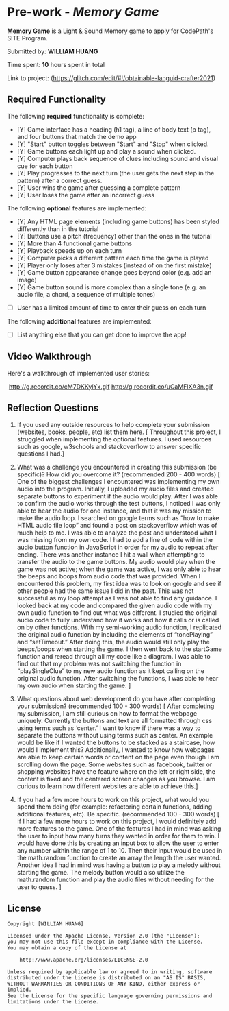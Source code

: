 # Pre-work - *Memory Game*

**Memory Game** is a Light & Sound Memory game to apply for CodePath's SITE Program. 

Submitted by: **WILLIAM HUANG**

Time spent: **10** hours spent in total

Link to project: (https://glitch.com/edit/#!/obtainable-languid-crafter2021)

## Required Functionality

The following **required** functionality is complete:

* [Y] Game interface has a heading (h1 tag), a line of body text (p tag), and four buttons that match the demo app
* [Y] "Start" button toggles between "Start" and "Stop" when clicked. 
* [Y] Game buttons each light up and play a sound when clicked. 
* [Y] Computer plays back sequence of clues including sound and visual cue for each button
* [Y] Play progresses to the next turn (the user gets the next step in the pattern) after a correct guess. 
* [Y] User wins the game after guessing a complete pattern
* [Y] User loses the game after an incorrect guess

The following **optional** features are implemented:

* [Y] Any HTML page elements (including game buttons) has been styled differently than in the tutorial
* [Y] Buttons use a pitch (frequency) other than the ones in the tutorial
* [Y] More than 4 functional game buttons
* [Y] Playback speeds up on each turn
* [Y] Computer picks a different pattern each time the game is played
* [Y] Player only loses after 3 mistakes (instead of on the first mistake)
* [Y] Game button appearance change goes beyond color (e.g. add an image)
* [Y] Game button sound is more complex than a single tone (e.g. an audio file, a chord, a sequence of multiple tones)
* [ ] User has a limited amount of time to enter their guess on each turn

The following **additional** features are implemented:

- [ ] List anything else that you can get done to improve the app!

## Video Walkthrough

Here's a walkthrough of implemented user stories:

![]()
http://g.recordit.co/cM7DKKylYx.gif
http://g.recordit.co/uCaMFlXA3n.gif


## Reflection Questions
1. If you used any outside resources to help complete your submission (websites, books, people, etc) list them here. 
[ Throughout this project, I struggled when implementing the optional features. I used resources such as google, w3schools and stackoverflow to answer specific questions I had.]

2. What was a challenge you encountered in creating this submission (be specific)? How did you overcome it? (recommended 200 - 400 words) 
[ One of the biggest challenges I encountered was implementing my own audio into the program. Initially, I uploaded my audio files and created separate buttons to experiment if the audio would play. After I was able to confirm the audio works through the test buttons, I noticed I was only able to hear the audio for one instance, and that it was my mission to make the audio loop. I searched on google terms such as “how to make HTML audio file loop” and found a post on stackoverflow which was of much help to me. I was able to analyze the post and understood what I was missing from my own code. I had to add a line of code within the audio button function in JavaScript in order for my audio to repeat after ending. There was another instance I hit a wall when attempting to transfer the audio to the game buttons. My audio would play when the game was not active; when the game was active, I was only able to hear the beeps and boops from audio code that was provided. When I encountered this problem, my first idea was to look on google and see if other people had the same issue I did in the past. This was not successful as my loop attempt as I was not able to find any guidance. I looked back at my code and compared the given audio code with my own audio function to find out what was different. I studied the original audio code to fully understand how it works and how it calls or is called on by other functions. With my semi-working audio function, I replicated the original audio function by including the elements of “tonePlaying” and “setTimeout.” After doing this, the audio would still only play the beeps/boops when starting the game. I then went back to the startGame function and reread through all my code like a diagram. I was able to find out that my problem was not switching the function in “playSingleClue” to my new audio function as it kept calling on the original audio function. After switching the functions, I was able to hear my own audio when starting the game. ]

3. What questions about web development do you have after completing your submission? (recommended 100 - 300 words) 
[ After completing my submission, I am still curious on how to format the webpage uniquely. Currently the buttons and text are all formatted through css using terms such as ‘center.’ I want to know if there was a way to separate the buttons without using terms such as center. An example would be like if I wanted the buttons to be stacked as a staircase, how would I implement this? Additionally, I wanted to know how webpages are able to keep certain words or content on the page even though I am scrolling down the page. Some websites such as facebook, twitter or shopping websites have the feature where on the left or right side, the content is fixed and the centered screen changes as you browse. I am curious to learn how different websites are able to achieve this.]

4. If you had a few more hours to work on this project, what would you spend them doing (for example: refactoring certain functions, adding additional features, etc). Be specific. (recommended 100 - 300 words) 
[ If I had a few more hours to work on this project, I would definitely add more features to the game. One of the features I had in mind was asking the user to input how many turns they wanted in order for them to win. I would have done this by creating an input box to allow the user to enter any number within the range of 1 to 10. Then their input would be used in the math.random function to create an array the length the user wanted. Another idea I had in mind was having a button to play a melody without starting the game. The melody button would also utilize the math.random function and play the audio files without needing for the user to guess.  ]



## License

    Copyright [WILLIAM HUANG]

    Licensed under the Apache License, Version 2.0 (the "License");
    you may not use this file except in compliance with the License.
    You may obtain a copy of the License at

        http://www.apache.org/licenses/LICENSE-2.0

    Unless required by applicable law or agreed to in writing, software
    distributed under the License is distributed on an "AS IS" BASIS,
    WITHOUT WARRANTIES OR CONDITIONS OF ANY KIND, either express or implied.
    See the License for the specific language governing permissions and
    limitations under the License.